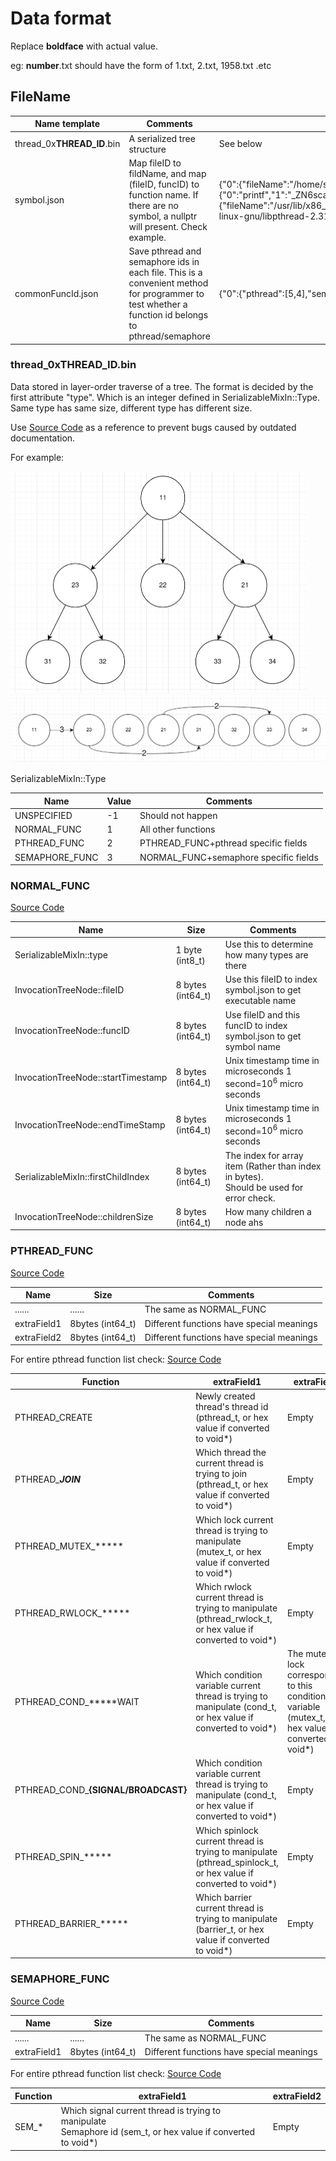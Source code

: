 # Data format

Replace **boldface** with actual value.

eg: **number**.txt should have the form of 1.txt, 2.txt, 1958.txt .etc

## FileName


| Name template              | Comments                                            | Example                                     |
| -------------------------- | ------------------------------------------------------------ | ------------------------------------------------------------ |
| thread_0x**THREAD_ID**.bin | A serialized tree structure                     | See below |
| symbol.json                | Map fileID to fildName, and map (fileID, funcID) to function name. If there are no symbol, a nullptr will present. Check example. | {"0":{"fileName":"/home/st/Projects/Scaler/cmake-build-debug/libScalerHook/tests/libScalerHook-demoapps-Pthread","funcNames":{"0":"printf","1":"_ZN6scaler18ExtFuncCallHookAsm7getInstEv","10":"_ZNSt8ios_base4InitC1Ev","11":"_ZN6scaler18ExtFuncCallHookAsm15saveAllSymbolIdEv","2":"_ZNKSt7__cxx1112basic_stringIcSt11char_traitsIcESaIcEE7compareEPKc","3":"_ZNKSt7__cxx1112basic_stringIcSt11char_traitsIcESaIcEE5c_strEv","4":"pthread_join","5":"pthread_create","6":"_Z7installPFbNSt7__cxx1112basic_stringIcSt11char_traitsIcESaIcEEES4_E","7":"__cxa_atexit","8":"_ZN6scaler18ExtFuncCallHookAsm16saveCommonFuncIDEv","9":"fprintf"}},"10":{"fileName":"/usr/lib/x86_64-linux-gnu/ld-2.31.so","funcNames":null},"2":{"fileName":"","funcNames":null},"3":{"fileName":"/usr/lib/x86_64-linux-gnu/libgcc_s.so.1","funcNames":null},"4":{"fileName":"/usr/lib/x86_64-linux-gnu/libm-2.31.so","funcNames":null},"5":{"fileName":"/usr/lib/x86_64-linux-gnu/libdl-2.31.so","funcNames":null},"6":{"fileName":"/usr/lib/x86_64-linux-gnu/libc-2.31.so","funcNames":null},"7":{"fileName":"/usr/lib/x86_64-linux-gnu/libstdc++.so.6.0.28","funcNames":null},"8":{"fileName":"/usr/lib/x86_64-linux-gnu/libpthread-2.31.so","funcNames":null},"9":{"fileName":"/home/st/Projects/Scaler/cmake-build-debug/libScalerHook/libScalerHook-HookManualAsm.so","funcNames":null}} |
| commonFuncId.json               | Save pthread and semaphore ids in each file. This is a convenient method for programmer to test whether a function id belongs to pthread/semaphore | {"0":{"pthread":[5,4],"semaphore":null},"10":{"pthread":null,"semaphore":null},"2":{"pthread":null,"semaphore":null},"3":{"pthread":null,"semaphore":null},"4":{"pthread":null,"semaphore":null},"5":{"pthread":null,"semaphore":null},"6":{"pthread":null,"semaphore":null},"7":{"pthread":null,"semaphore":null},"8":{"pthread":null,"semaphore":null},"9":{"pthread":null,"semaphore":null}} |



### thread_0x**THREAD_ID**.bin

Data stored in layer-order traverse of a tree. The format is decided by the first attribute "type". Which is an integer defined in SerializableMixIn::Type. Same type has same size, different type has different size.

Use [Source Code](https://github.com/UTSASRG/Scaler/blob/dev-libScalerHook-brkpointptrace/libScalerHook/src/include/type/InvocationTree.h) as a reference to prevent bugs caused by outdated documentation.

For example:

<img src="imgs/libScalerHook/libScalerhookDataformat/image-20210722161257130.png" alt="image-20210722161257130" style="zoom:50%;" />

<img src="imgs/libScalerHook/libScalerhookDataformat/image-20210722161311401.png" alt="image-20210722161311401" style="zoom:50%;" />

SerializableMixIn::Type

| Name           | Value | Comments                              |
| -------------- | ----- | ------------------------------------- |
| UNSPECIFIED    | -1    | Should not happen                     |
| NORMAL_FUNC    | 1     | All other functions                   |
| PTHREAD_FUNC   | 2     | PTHREAD_FUNC+pthread specific fields  |
| SEMAPHORE_FUNC | 3     | NORMAL_FUNC+semaphore specific fields |

### NORMAL_FUNC

[Source Code](https://github.com/UTSASRG/Scaler/blob/c2f9eefa373754068e0f542be5380ebef0a454c1/libScalerHook/src/InvocationTree.cpp#L114)

| Name                               | Size              | Comments                                                     |
| ---------------------------------- | ----------------- | ------------------------------------------------------------ |
| SerializableMixIn::type            | 1 byte (int8_t)   | Use this to determine how many types are there               |
| InvocationTreeNode::fileID         | 8 bytes (int64_t) | Use this fileID to index symbol.json to get executable name  |
| InvocationTreeNode::funcID         | 8 bytes (int64_t) | Use fileID and this funcID to index symbol.json to get symbol name |
| InvocationTreeNode::startTimestamp | 8 bytes (int64_t) | Unix timestamp time in microseconds $1$ second=$10^6$ micro seconds |
| InvocationTreeNode::endTimeStamp   | 8 bytes (int64_t) | Unix timestamp time in microseconds $1$ second=$10^6$ micro seconds |
| SerializableMixIn::firstChildIndex | 8 bytes (int64_t) | The index for array item (Rather than index in bytes).<br />Should be used for error check. |
| InvocationTreeNode::childrenSize   | 8 bytes (int64_t) | How many children a node ahs                                 |

### PTHREAD_FUNC

[Source Code](https://github.com/UTSASRG/Scaler/blob/c2f9eefa373754068e0f542be5380ebef0a454c1/libScalerHook/src/include/type/InvocationTree.h#L117)

| Name        | Size             | Comments                                  |
| ----------- | ---------------- | ----------------------------------------- |
| ......      | ......           | The same as NORMAL_FUNC                   |
| extraField1 | 8bytes (int64_t) | Different functions have special meanings |
| extraField2 | 8bytes (int64_t) | Different functions have special meanings |

For entire pthread function list check: [Source Code]( https://github.com/UTSASRG/Scaler/blob/c2f9eefa373754068e0f542be5380ebef0a454c1/libScalerHook/src/include/util/hook/ExtFuncCallHook_Linux.hh#L42)

| Function              | extraField1                       | extraField2                       |
| --------------------- | ----------------------------------------- | ----------------------------------------- |
| PTHREAD_CREATE        | Newly created thread's thread id (pthread_t, or hex value if converted to void*) | Empty |
| PTHREAD_*****JOIN*****    | Which thread the current thread is trying to join  (pthread_t, or hex value if converted to void*) | Empty |
| PTHREAD_MUTEX_*****   | Which lock current thread is trying to manipulate (mutex_t, or hex value if converted to void*) | Empty |
| PTHREAD_RWLOCK_*****  | Which rwlock current thread is trying to manipulate (pthread_rwlock_t, or hex value if converted to void*) | Empty |
| PTHREAD_COND_*****WAIT | Which condition variable current thread is trying to manipulate (cond_t, or hex value if converted to void*) | The mutex lock corresponding to this conditional variable (mutex_t, or hex value if converted to void*) |
| PTHREAD_COND_**{SIGNAL/BROADCAST}** | Which condition variable current thread is trying to manipulate (cond_t, or hex value if converted to void*) | Empty |
| PTHREAD_SPIN_*****    | Which spinlock current thread is trying to manipulate (pthread_spinlock_t, or hex value if converted to void*) | Empty |
| PTHREAD_BARRIER_***** | Which barrier current thread is trying to manipulate (barrier_t, or hex value if converted to void*) | Empty |


### SEMAPHORE_FUNC

[Source Code](https://github.com/UTSASRG/Scaler/blob/c2f9eefa373754068e0f542be5380ebef0a454c1/libScalerHook/src/include/type/InvocationTree.h#L130)

| Name        | Size             | Comments                                  |
| ----------- | ---------------- | ----------------------------------------- |
| ......      | ......           | The same as NORMAL_FUNC                   |
| extraField1 | 8bytes (int64_t) | Different functions have special meanings |

For entire pthread function list check: [Source Code]( https://github.com/UTSASRG/Scaler/blob/c2f9eefa373754068e0f542be5380ebef0a454c1/libScalerHook/src/include/util/hook/ExtFuncCallHook_Linux.hh#L75)

| Function              | extraField1                       | extraField2                       |
| --------------------- | ----------------------------------------- | ----------------------------------------- |
| SEM_* | Which signal current thread is trying to manipulate<br />Semaphore id (sem_t, or hex value if converted to void*) | Empty |

